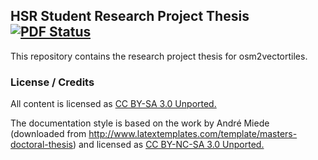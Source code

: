 ## HSR Student Research Project Thesis [![PDF Status](https://www.sharelatex.com/github/repos/osm2vectortiles/osm2vectortiles-thesis/builds/latest/badge.svg)](https://www.sharelatex.com/github/repos/osm2vectortiles/osm2vectortiles-thesis/builds/latest/output.pdf)

This repository contains the research project thesis for osm2vectortiles.


### License / Credits

All content is licensed as [CC BY-SA 3.0 Unported.](http://creativecommons.org/licenses/by-sa/3.0/)

The documentation style is based on the work by André Miede (downloaded from
http://www.latextemplates.com/template/masters-doctoral-thesis) and licensed as
[CC BY-NC-SA 3.0 Unported.](http://creativecommons.org/licenses/by-nc-sa/3.0/)
